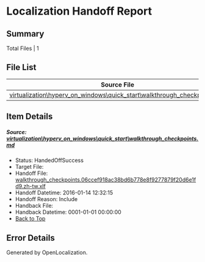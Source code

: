# <a name='report-top'></a> Localization Handoff Report

## Summary
 Total Files | 1

## File List
 Source File | Status | Details 
 ----------- | ------ | ------- 
 [virtualization\hyperv_on_windows\quick_start\walkthrough_checkpoints.md](https://github.com/OpenLocalizationOrg/hyperVTest/blob/79e8d6edf2ce6728c94459ef230a3187af7781ff/virtualization/hyperv_on_windows/quick_start/walkthrough_checkpoints.md) | HandedOffSuccess | [Details](#d81c522e67447f79562b4f1d46eaffa6630a3ec0169)

## Item Details
##### <a name='d81c522e67447f79562b4f1d46eaffa6630a3ec0169'></a> Source: [virtualization\hyperv_on_windows\quick_start\walkthrough_checkpoints.md](https://github.com/OpenLocalizationOrg/hyperVTest/blob/79e8d6edf2ce6728c94459ef230a3187af7781ff/virtualization/hyperv_on_windows/quick_start/walkthrough_checkpoints.md)
* Status: HandedOffSuccess
* Target File: 
* Handoff File: [walkthrough_checkpoints.06ccef918ac38bd6b778e8f9277879f20d6e1fd9.zh-tw.xlf](https://github.com/OpenLocalizationOrg/olhandoff/blob/2b0cd975f0e62f975dc9cf8675c305ca4c50ab6c/ol-handoff/OpenLocalizationOrg/hyperVTest.zh-tw/live/walkthrough_checkpoints.06ccef918ac38bd6b778e8f9277879f20d6e1fd9.zh-tw.xlf)
* Handoff Datetime: 2016-01-14 12:32:15
* Handoff Reason: Include
* Handback File: 
* Handback Datetime: 0001-01-01 00:00:00
* [Back to Top](#report-top)


## Error Details

Generated by OpenLocalization.
